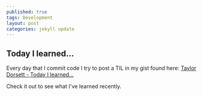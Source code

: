 ```yaml
---
published: true
tags: Development
layout: post
categories: jekyll update
---
```


## Today I learned...

Every day that I commit code I try to post a TIL in my gist found here: [Taylor Dorsett - Today I learned...](https://gist.github.com/TaylorOD/1b611aa9c924d2aa81db684d4831fba8)

Check it out to see what I've learned recently.
